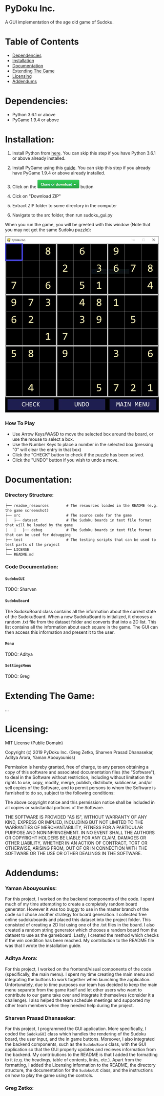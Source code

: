 # PyDoku Inc. #

A GUI implementation of the age old game of Sudoku.

# Table of Contents #

* [Dependencies](#dependencies)
* [Installation](#installation)
* [Documentation](#documentation)
* [Extending The Game](#extending-the-game)
* [Licensing](#licensing)
* [Addendums](#addendums)

# Dependencies: #

- Python 3.6.1 or above
- PyGame 1.9.4 or above

# Installation: #

1. Install Python from [here](https://www.python.org/). You can skip this step if you have Python 3.6.1 or above already installed.

2. Install PyGame using this [guide](https://www.pygame.org/wiki/GettingStarted). You can skip this step if you already have PyGame 1.9.4 or above already installed.

3. Click on the ![picture alt](readme_resources/clone_button.png) button

4. Cick on "Download ZIP"

5. Extract ZIP folder to some directory in the computer

6. Navigate to the src folder, then run sudoku_gui.py

When you run the game, you will be greeted with this window (Note that you may not get the same Sudoku puzzle):

<p align="center">
  <img src="readme_resources/screenshot.png">
</p>

### How To Play ###

* Use Arrow Keys/WASD to move the selected box around the board, or use the mouse to select a box.
* Use the Number Keys to place a number in the selected box (pressing "0" will clear the entry in that box)
* Click the "CHECK" button to check if the puzzle has been solved.
* Click the "UNDO" button if you wish to undo a move.

# Documentation: #

### Directory Structure: ###

    ├── readme_resources        # The resources loaded in the README (e.g. the game screenshot)
    ├── src                     # The source code for the game
    │   ├── dataset             # The Sudoku boards in text file format that will be loaded by the game
    |   |   ├── debug           # The Sudoku boards in text file format that can be used for debugging
    ├── test                    # The testing scripts that can be used to test parts of the project
    ├── LICENSE
    └── README.md          
    
### Code Documentation: ### 

#### `SudokuGUI` ####
TODO: Sharven

#### `SudokuBoard` ####
The SudokuBoard class contains all the information about the current state of the
SudokuBoard. When a new SudokuBoard is initialized, it chooses a random .txt file
from the dataset folder and converts that into a 2D list.  This list contains all the
information about each square in the game. The GUI can then access this information
and present it to the user.

#### `Menu` ####
TODO: Aditya

#### `SettingsMenu` ####
TODO: Greg

# Extending The Game: #

...

# Licensing: #

MIT License (Public Domain)

Copyright (c) 2019 PyDoku Inc. (Greg Zetko, Sharven Prasad Dhanasekar, Aditya Arora, Yaman Abouyouniss)

Permission is hereby granted, free of charge, to any person obtaining a copy
of this software and associated documentation files (the "Software"), to deal
in the Software without restriction, including without limitation the rights
to use, copy, modify, merge, publish, distribute, sublicense, and/or sell
copies of the Software, and to permit persons to whom the Software is
furnished to do so, subject to the following conditions:

The above copyright notice and this permission notice shall be included in all
copies or substantial portions of the Software.

THE SOFTWARE IS PROVIDED "AS IS", WITHOUT WARRANTY OF ANY KIND, EXPRESS OR
IMPLIED, INCLUDING BUT NOT LIMITED TO THE WARRANTIES OF MERCHANTABILITY,
FITNESS FOR A PARTICULAR PURPOSE AND NONINFRINGEMENT. IN NO EVENT SHALL THE
AUTHORS OR COPYRIGHT HOLDERS BE LIABLE FOR ANY CLAIM, DAMAGES OR OTHER
LIABILITY, WHETHER IN AN ACTION OF CONTRACT, TORT OR OTHERWISE, ARISING FROM,
OUT OF OR IN CONNECTION WITH THE SOFTWARE OR THE USE OR OTHER DEALINGS IN THE
SOFTWARE.

# Addendums: #

### Yaman Abouyouniss: ###

For this project, I worked on the backend components of the code. I spent much of my time attempting to create a completely random board generator. However it was too buggy to use in the master branch of the code so I chose another strategy for board generation. I collected free online sudokuboards and placed this dataset into the project folder. This consisted of creating a 2D list using one of the .txt files in the board. I also created a random string generator which chooses a random board from the dataset to use as the gameboard. Lastly, I created the method which checks if the win condition has been reached. My contribution to the README file was that I wrote the installation guide.

### Aditya Arora: ###

For this project, I worked on the frontend/visual components of the code (specifically, the main menu). I spent my time creating the main menu and integrating the buttons to work together when launching the application. Unfortunately, due to time purposes our team has decided to keep the main menu separate from the game itself and let other users who want to contribute to our game take over and integrate it themselves (consider it a challenge). I also helped the team schedule meetings and supported my other team members when they needed help during the project. 

### Sharven Prasad Dhanasekar: ###

For this project, I programmed the GUI application. More specifically, I coded the `SudokuGUI` class which handles the rendering of the Sudoku board, the user input, and the in game buttons. Moreover, I also integrated the backend components, such as the `SudokuBoard` class, with the GUI application so that the GUI properly updates and recieves information from the backend. My contributions to the README is that I added the formatting to it (e.g. the headings, table of contents, links, etc.). Apart from the formatting, I added the Licensing information to the README, the directory structure, the documentation for the `SudokuGUI` class, and the instructions on how to play the game using the controls.

### Greg Zetko: ###

